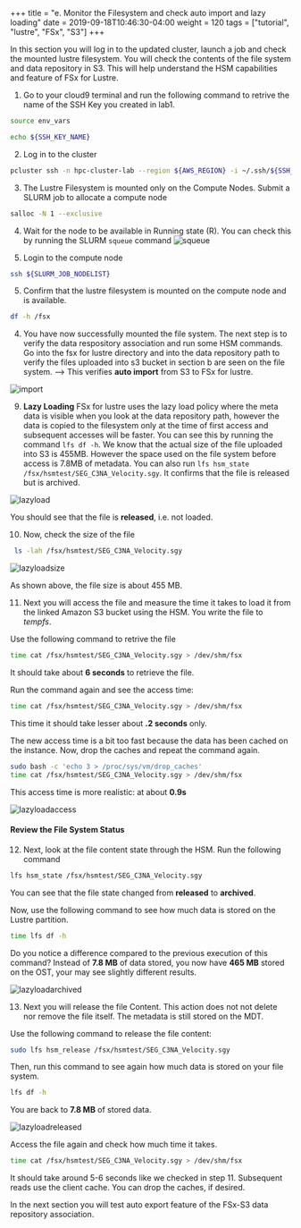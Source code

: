 +++
title = "e. Monitor the Filesystem and check auto import and lazy loading"
date = 2019-09-18T10:46:30-04:00
weight = 120
tags = ["tutorial", "lustre", "FSx", "S3"]
+++

In this section you will log in to the updated cluster, launch a job and check the mounted lustre filesystem. You will check the contents of the file system and data repository in S3. This will help understand the HSM capabilities and feature of FSx for Lustre.

1. Go to your cloud9 terminal and run the following command to retrive the name of the SSH Key you created in lab1.

```bash
source env_vars

echo ${SSH_KEY_NAME}
```

2. Log in to the cluster 

```bash
pcluster ssh -n hpc-cluster-lab --region ${AWS_REGION} -i ~/.ssh/${SSH_KEY_NAME}
```

3. The Lustre Filesystem is mounted only on the Compute Nodes. Submit a SLURM job to allocate a compute node

```bash
salloc -N 1 --exclusive
```

4. Wait for the node to be available in Running state (R). You can check this by running the SLURM `squeue` command
![squeue](/images/fsx-for-lustre-hsm/squeue-out.png)


5. Login to the compute node

```bash
ssh ${SLURM_JOB_NODELIST} 
```

5. Confirm that the lustre filesystem is mounted on the compute node and is available.

```bash
df -h /fsx
```

4. You have now successfully mounted the file system. The next step is to verify the data respository association and run some HSM commands. Go into the fsx for lustre directory and into the data repository path to verify the files uploaded into s3 bucket in section b are seen on the file system. --> This verifies **auto import** from S3 to FSx for lustre. 

![import](/images/fsx-for-lustre-hsm/import.png)

9. **Lazy Loading** FSx for lustre uses the lazy load  policy where the meta data is visible when you look at the data repository path, however the data is copied to the filesystem only at the time of first access and subsequent accesses will be faster. You can see this by running the command `lfs df -h`. We know that the actual size of the file uploaded into S3 is 455MB. However the space used on the file system before access is 7.8MB of metadata. 
You can also run `lfs hsm_state /fsx/hsmtest/SEG_C3NA_Velocity.sgy`. It confirms that the file is released but is archived. 

![lazyload](/images/fsx-for-lustre-hsm/lazyload.png)

You should see that the file is **released**, i.e. not loaded.

10. Now, check the size of the file 

```bash
 ls -lah /fsx/hsmtest/SEG_C3NA_Velocity.sgy
```

![lazyloadsize](/images/fsx-for-lustre-hsm/lazyloadsize.png)

As shown above, the file size is about 455 MB.


11. Next you will access the file and measure the time it takes to load it from the linked Amazon S3 bucket using the HSM. You write the file to *tempfs*.

Use the following command to retrive the file

```bash
time cat /fsx/hsmtest/SEG_C3NA_Velocity.sgy > /dev/shm/fsx
```

It should take  about **6 seconds** to retrieve the file.

Run the command again and see the access time:

```bash
time cat /fsx/hsmtest/SEG_C3NA_Velocity.sgy > /dev/shm/fsx
```

This time it should take lesser about  **.2 seconds** only.

The new access time is a bit too fast because the data has been cached on the instance. Now, drop the caches and repeat the command again.

```bash
sudo bash -c 'echo 3 > /proc/sys/vm/drop_caches'
time cat /fsx/hsmtest/SEG_C3NA_Velocity.sgy > /dev/shm/fsx
```

This access time is more realistic: at about **0.9s**

![lazyloadaccess](/images/fsx-for-lustre-hsm/lazyloadaccess.png)

#### Review the File System Status

12. Next, look at the file content state through the HSM. Run the following command 

```bash
lfs hsm_state /fsx/hsmtest/SEG_C3NA_Velocity.sgy
```

You can see that the file state changed from **released** to **archived**.

Now, use the following command to see how much data is stored on the Lustre partition.

```bash
time lfs df -h
```

Do you notice a difference compared to the previous execution of this command? Instead of **7.8 MB** of data stored, you now have **465 MB** stored on the OST, your may see slightly different results.

![lazyloadarchived](/images/fsx-for-lustre-hsm/lazyloadarchived.png)


13. Next you will release the file Content. This action does not not delete nor remove the file itself. The metadata is still stored on the MDT.

Use the following command to release the file content:

```bash
sudo lfs hsm_release /fsx/hsmtest/SEG_C3NA_Velocity.sgy
```

Then, run this command to see again how much data is stored on your file system.

```bash
lfs df -h
```

You are back to **7.8 MB** of stored data.

![lazyloadreleased](/images/fsx-for-lustre-hsm/lazyloadreleased.png)

Access the file again and check how much time it takes.

```bash
time cat /fsx/hsmtest/SEG_C3NA_Velocity.sgy > /dev/shm/fsx
```

It should take around 5-6 seconds like we checked in step 11. Subsequent reads use the client cache. You can drop the caches, if desired.

In the next section you will test auto export feature of the FSx-S3 data repository association.
